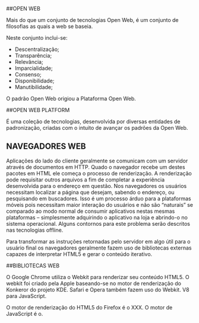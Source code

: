 ##OPEN WEB

Mais do que um conjunto de tecnologias Open Web, é um conjunto de filosofias as quais a web se baseia.

Neste conjunto inclui-se:

- Descentralização;
- Transparência;
- Relevância;
- Imparcialidade;
- Consenso;
- Disponibilidade;
- Manutibilidade;


<!-- Ref
http://codinginparadise.org/weblog/2008/04/what's-open-web-and-why-is-it-important.html
http://tantek.com/2010/281/b1/what-is-the-open-web
-->


O padrão Open Web origiou a Plataforma Open Web.

##OPEN WEB PLATFORM

É uma coleção de tecnologias, desenvolvida por diversas entidades de padronização, criadas com o intuito de avançar os padrões da Open Web.


## NAVEGADORES WEB

Aplicações do lado do cliente geralmente se comunicam com um servidor através de documentos em HTTP. Quado o navegador recebe um destes pacotes em HTML ele começa o processo de renderização. A renderização pode requisitar outros arquivos a fim de completar a experiência desenvolvida para o endereço em questão.
Nos navegadores os usuários necessitam localizar a página que desejam, sabendo o endereço, ou pesquisando em buscadores. Isso é um processo árduo para a plataformas móveis pois necessitam maior interação do usuários e não são “naturais” se comparado ao modo normal de consumir aplicativos nestas mesmas plataformas – simplesmente adquirindo o aplicativo na loja e abrindo-o no sistema operacional. Alguns contornos para este problema serão descritos nas tecnologias offline.

Para transformar as instruções retornadas pelo servidor em algo útil para o usuário final os navegadores geralmente fazem uso de bibliotecas externas capazes de interpretar HTML5 e gerar o conteúdo iterativo.

##BIBLIOTECAS WEB

O Google Chrome utiliza o Webkit para renderizar seu conteúdo HTML5. O webkit foi criado pela Apple baseando-se no motor de renderização do Konkeror do projeto KDE. Safari e Opera também fazem uso do Webkit. V8 para JavaScript.

O motor de renderização do HTML5 do Firefox é o XXX. O motor de JavaScript é o.

